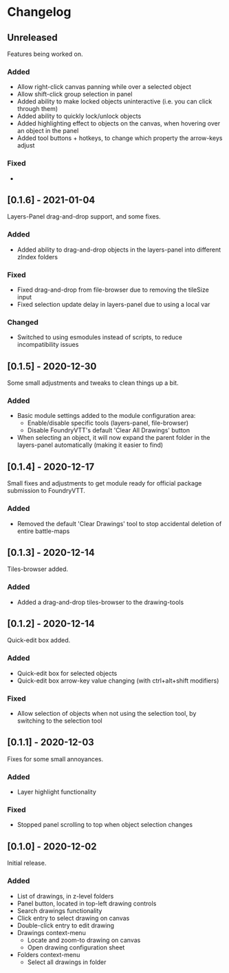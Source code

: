 # Changelog

## Unreleased
Features being worked on.

### Added
+ Allow right-click canvas panning while over a selected object
+ Allow shift-click group selection in panel
+ Added ability to make locked objects uninteractive (i.e. you can click through them)
+ Added ability to quickly lock/unlock objects
+ Added highlighting effect to objects on the canvas, when hovering over an object in the panel
+ Added tool buttons + hotkeys, to change which property the arrow-keys adjust

### Fixed
+ 

## [0.1.6] - 2021-01-04
Layers-Panel drag-and-drop support, and some fixes.

### Added
+ Added ability to drag-and-drop objects in the layers-panel into different zIndex folders

### Fixed
+ Fixed drag-and-drop from file-browser due to removing the tileSize input
+ Fixed selection update delay in layers-panel due to using a local var

### Changed
+ Switched to using esmodules instead of scripts, to reduce incompatibility issues

## [0.1.5] - 2020-12-30
Some small adjustments and tweaks to clean things up a bit.

### Added
+ Basic module settings added to the module configuration area:
  - Enable/disable specific tools (layers-panel, file-browser)
  - Disable FoundryVTT's default 'Clear All Drawings' button
+ When selecting an object, it will now expand the parent folder in the layers-panel automatically (making it easier to find)

## [0.1.4] - 2020-12-17
Small fixes and adjustments to get module ready for official package submission to FoundryVTT.

### Added
+ Removed the default 'Clear Drawings' tool to stop accidental deletion of entire battle-maps

## [0.1.3] - 2020-12-14
Tiles-browser added.

### Added
+ Added a drag-and-drop tiles-browser to the drawing-tools

## [0.1.2] - 2020-12-14
Quick-edit box added.

### Added
+ Quick-edit box for selected objects
+ Quick-edit box arrow-key value changing (with ctrl+alt+shift modifiers)

### Fixed
+ Allow selection of objects when not using the selection tool, by switching to the selection tool

## [0.1.1] - 2020-12-03
Fixes for some small annoyances.

### Added
+ Layer highlight functionality

### Fixed
+ Stopped panel scrolling to top when object selection changes

## [0.1.0] - 2020-12-02
Initial release.

### Added
+ List of drawings, in z-level folders
+ Panel button, located in top-left drawing controls
+ Search drawings functionality
+ Click entry to select drawing on canvas
+ Double-click entry to edit drawing
+ Drawings context-menu
  - Locate and zoom-to drawing on canvas
  - Open drawing configuration sheet
+ Folders context-menu
  - Select all drawings in folder
